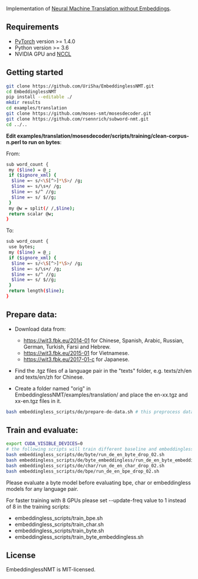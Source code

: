 Implementation of [Neural Machine Translation without Embeddings](https://arxiv.org/abs/2008.09396).

## Requirements

* [PyTorch](http://pytorch.org/) version >= 1.4.0
* Python version >= 3.6
* NVIDIA GPU and [NCCL](https://github.com/NVIDIA/nccl)

## Getting started
```bash
git clone https://github.com/UriSha/EmbeddinglessNMT.git
cd EmbeddinglessNMT
pip install --editable ./
mkdir results
cd examples/translation
git clone https://github.com/moses-smt/mosesdecoder.git
git clone https://github.com/rsennrich/subword-nmt.git
cd ../..
```
**Edit examples/translation/mosesdecoder/scripts/training/clean-corpus-n.perl to run on bytes**:

From:
```bash
sub word_count {
 my ($line) = @_;
 if ($ignore_xml) {
  $line =~ s/<\S[^>]*\S>/ /g;
  $line =~ s/\s+/ /g;
  $line =~ s/^ //g;
  $line =~ s/ $//g;
 }
 my @w = split(/ /,$line);
 return scalar @w;
}
```
To:
```bash
sub word_count {
 use bytes;
 my ($line) = @_;
 if ($ignore_xml) {
  $line =~ s/<\S[^>]*\S>/ /g;
  $line =~ s/\s+/ /g;
  $line =~ s/^ //g;
  $line =~ s/ $//g;
 }
 return length($line);
}
```
## Prepare data:
* Download data from:
    * https://wit3.fbk.eu/2014-01 for Chinese, Spanish, Arabic, Russian, German, Turkish, Farsi and Hebrew.
    * https://wit3.fbk.eu/2015-01 for Vietnamese.
    * https://wit3.fbk.eu/2017-01-c for Japanese.
    
* Find the .tgz files of a language pair in the "texts" folder, e.g. texts/zh/en and texts/en/zh for Chinese.
* Create a folder named "orig" in EmbeddinglessNMT/examples/translation/ and place the en-xx.tgz and xx-en.tgz files in it.
```bash
bash embeddingless_scripts/de/prepare-de-data.sh # this preprocess data for all de-en and en-de models 
```
## Train and evaluate:
```bash
export CUDA_VISIBLE_DEVICES=0
# the following scripts will train different baseline and embeddingless models on de-en data using dropout=0.2 and evaluate them on the validation set
bash embeddingless_scripts/de/byte/run_de_en_byte_drop_02.sh 
bash embeddingless_scripts/de/byte_embeddingless/run_de_en_byte_embeddingless_drop_02.sh 
bash embeddingless_scripts/de/char/run_de_en_char_drop_02.sh 
bash embeddingless_scripts/de/bpe/run_de_en_bpe_drop_02.sh
```
Please evaluate a byte model before evaluating bpe, char or embeddingless models for any language pair.

For faster training with 8 GPUs please set --update-freq value to 1 instead of 8 in the training scripts:
* embeddingless_scripts/train_bpe.sh
* embeddingless_scripts/train_char.sh
* embeddingless_scripts/train_byte.sh
* embeddingless_scripts/train_byte_embeddingless.sh

## License

EmbeddinglessNMT is MIT-licensed.
